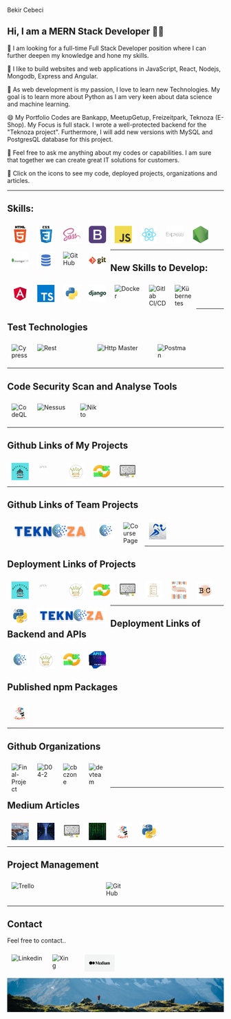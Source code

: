 Bekir Cebeci

## Hi, I am a MERN Stack Developer 👩‍💻

🔭 I am looking for a full-time Full Stack Developer position where I can further deepen my knowledge and hone my skills.

🌱 I like to build websites and web applications in JavaScript, React, Nodejs, Mongodb, Express and Angular.

👯 As web development is my passion, I love to learn new Technologies. My goal is to learn more about Python as I am very keen about data science and machine learning.

😄 My Portfolio Codes are Bankapp, MeetupGetup, Freizeitpark, Teknoza (E-Shop). My Focus is full stack. I wrote a well-protected backend for the "Teknoza project". Furthermore, I will add new versions with MySQL and PostgresQL database for this project.

💬 Feel free to ask me anything about my codes or capabilities. I am sure that together we can create great IT solutions for customers.

🔎 Click on the icons to see my code, deployed projects, organizations and articles.

---

## Skills:

<img align="left" alt="HTML5" width="40px" style="margin:10px;" src="https://raw.githubusercontent.com/github/explore/80688e429a7d4ef2fca1e82350fe8e3517d3494d/topics/html/html.png" />

<img align="left" alt="CSS3" width="40px" style="margin:10px;" src="https://raw.githubusercontent.com/github/explore/80688e429a7d4ef2fca1e82350fe8e3517d3494d/topics/css/css.png" />

<img align="left" alt="Sass" width="40px" style="margin:10px;" src="https://raw.githubusercontent.com/github/explore/80688e429a7d4ef2fca1e82350fe8e3517d3494d/topics/sass/sass.png" />

<img align="left" alt="Bootstrap" width="40px" style="margin:10px;" src="https://raw.githubusercontent.com/github/explore/80688e429a7d4ef2fca1e82350fe8e3517d3494d/topics/bootstrap/bootstrap.png" />

<img align="left" alt="JavaScript" width="40px" style="margin:10px;" src="https://raw.githubusercontent.com/github/explore/80688e429a7d4ef2fca1e82350fe8e3517d3494d/topics/javascript/javascript.png" />

<img align="left" alt="React" width="40px" style="margin:10px;" src="https://raw.githubusercontent.com/github/explore/80688e429a7d4ef2fca1e82350fe8e3517d3494d/topics/react/react.png" />

<img align="left" alt="Express" width="40px" style="margin:10px;" src="https://raw.githubusercontent.com/github/explore/80688e429a7d4ef2fca1e82350fe8e3517d3494d/topics/express/express.png" />

<img align="left" alt="Node.js" width="40px" style="margin:10px;" src="https://raw.githubusercontent.com/github/explore/80688e429a7d4ef2fca1e82350fe8e3517d3494d/topics/nodejs/nodejs.png" />

<img align="left" alt="Mongodb" width="40px" style="margin:10px;" src="https://raw.githubusercontent.com/github/explore/80688e429a7d4ef2fca1e82350fe8e3517d3494d/topics/mongodb/mongodb.png" />

<img align="left" alt="SQL" width="40px" style="margin:10px;" src="https://raw.githubusercontent.com/github/explore/80688e429a7d4ef2fca1e82350fe8e3517d3494d/topics/sql/sql.png" />

<img align="left" alt="GitHub" width="40px" style="margin:10px;" src="https://github.githubassets.com/images/modules/logos_page/GitHub-Mark.png" />

<img align="left" alt="Git" width="40px" style="margin:10px;" src="https://raw.githubusercontent.com/github/explore/80688e429a7d4ef2fca1e82350fe8e3517d3494d/topics/git/git.png" />

<br />
<br />
<br />

---

## New Skills to Develop:

<img align="left" alt="Angular" width="40px" style="margin:10px;"  src="https://raw.githubusercontent.com/github/explore/80688e429a7d4ef2fca1e82350fe8e3517d3494d/topics/angular/angular.png" />

<img align="left" alt="Typescript" width="40px" style="margin:10px;" src="https://raw.githubusercontent.com/github/explore/80688e429a7d4ef2fca1e82350fe8e3517d3494d/topics/typescript/typescript.png" />

<img align="left" alt="Python" width="40px" style="margin:10px;"  src="https://raw.githubusercontent.com/github/explore/80688e429a7d4ef2fca1e82350fe8e3517d3494d/topics/python/python.png" />

<img align="left" alt="Django" width="40px" style="margin:10px;"  src="https://raw.githubusercontent.com/github/explore/80688e429a7d4ef2fca1e82350fe8e3517d3494d/topics/django/django.png" />

<img align="left" alt="Docker" width="60px" style="margin:10px;"  src="https://www.docker.com/wp-content/uploads/2022/03/Moby-logo.png" />

<img align="left" alt="Gitlab CI/CD" width="40px" style="margin:10px;"  src="https://hub.datree.io/img/cicd/3.png" />

<img align="left" alt="Kübernetes" width="40px" style="margin:10px;"  src="https://upload.wikimedia.org/wikipedia/commons/thumb/3/39/Kubernetes_logo_without_workmark.svg/1200px-Kubernetes_logo_without_workmark.svg.png" />

<br />
<br />
<br />

---

## Test Technologies

<img align="left" alt="Cypress" width="40px" style="margin:10px;"  src="https://brandfetch.com/_next/image?url=https%3A%2F%2Fasset.brandfetch.io%2FidIq_kF0rb%2Fidv3zwmSiY.jpeg&w=1920&q=75" />

<img align="left" alt="Rest" width="120px" style="margin:10px;"  src="https://www.softwaretestinghelp.com/wp-content/qa/uploads/2017/04/VREST-Logo.jpg" />

<img align="left" alt="Http Master" width="120px" style="margin:10px;"  src="https://www.softwaretestinghelp.com/wp-content/qa/uploads/2017/04/HttpMaster-Logo.jpg" />

<img align="left" alt="Postman" width="70px" style="margin:10px;"  src="https://mms.businesswire.com/media/20190619005152/en/728506/23/pm-logo-vert%402x-100.jpg" />

<br />
<br />
<br />

---

## Code Security Scan and Analyse Tools

<img align="left" alt="CodeQL" width="40px" style="margin:10px;"  src="https://www.returngis.net/wp-content/uploads/2022/03/CodeQL-logo.png" />

<img align="left" alt="Nessus" width="80px" style="margin:10px;"  src="https://cdn.dribbble.com/users/238042/screenshots/1014644/nessus-logo.png" />

<img align="left" alt="Nikto" width="40px" style="margin:10px;"  src="https://www.kali.org/tools/nikto/images/nikto-logo.svg" />

<br />
<br />
<br />

---

## Github Links of My Projects

[<img align="left" alt="Freizeitpark" width="40px" style="margin:10px;" src="./public/images/matiguland-logo-2.png" />](https://github.com/bekircbc/freizeitpark)

[<img align="left" alt="apexcharts" width="40px" style="margin:10px;margin-right:20px;"  src="./public/images/apex.gif" />](https://github.com/bekircbc/apex-charts)

[<img align="left" alt="meetupgetup" width="40px" style="margin:10px;" src="./public/images/meetupgetup.png" />](https://github.com/bekircbc/meetup-getup-hetzner)

[<img align="left" alt="CBC Bank" width="40px" style="margin:10px;" src="./public/images/cbcbank.png" />](https://github.com/bekircbc/cbcbank-app)

[<img align="left" alt="numeraljs" width="40px" style="margin:10px;" src="./public/images/numeraljs.png" />](https://github.com/bekircbc/numeraljs-navbar-reactvite)

<br />
<br />
<br />

---

## Github Links of Team Projects

[<img align="left" alt="Teknoza" width="180px" style="margin:10px;" src="./public/images/logo-teknoza.png" />](https://github.com/final-project-onlineshop/teknoza)

[<img align="left" alt="backend-teknoza" width="40px" style="margin:10px;" src="./public/images/tknz.png" />](https://github.com/final-project-onlineshop/teknoza/tree/main/backend)

[<img align="left" alt="Course Page" width="40px" style="margin:10px;" src="https://avatars.githubusercontent.com/u/92315585?s=200&v=4" />](https://github.com/D04-2/DCI-Course)

[<img align="left" alt="EAD" width="40px" style="margin:10px;" src="./public/images/EAD.png" />](https://github.com/cbczone/ead-shop)

<br />
<br />
<br />

---

## Deployment Links of Projects

[<img align="left" alt="Freizeitpark" width="40px" style="margin:10px;" src="./public/images/matiguland-logo-2.png" />](https://freizeitpark.vercel.app/ "Matugiland")

[<img align="left" alt="apexcharts" width="40px" style="margin:10px;margin-right:20px;"  src="./public/images/apex.gif" />](https://apexchart-navbar-reactvite.netlify.app/ "Apex Charts")

[<img align="left" alt="meetupgetup" width="40px" style="margin:10px;" src="./public/images/meetupgetup.png" />](https://meetup-getup-hetzner.vercel.app/allmeetups "Meetup Getup")

[<img align="left" alt="CBC Bank" width="40px" style="margin:10px;" src="./public/images/cbcbank.png" />](https://cbcbank-app.vercel.app/ "Cbc Bank")

[<img align="left" alt="numeraljs" width="40px" style="margin:10px;" src="./public/images/numeraljs.png" />](https://numeraljs-navbar-reactvite.vercel.app/ "Numeraljs")

[<img align="left" alt="recoiljs" width="40px" style="margin:10px;" src="./public/images/todocounter.png" />](https://recoiljs-basic.vercel.app/ "Todo & Counter")

[<img align="left" alt="api-library" width="40px" style="margin:10px;" src="./public/images/apilibrary.png" />](https://api-library-frontend-ejs.netlify.app/ "API Library")

[<img align="left" alt="book-club" width="40px" style="margin:10px;" src="./public/images/bookclub.png" />](https://reducer-api-fetch.netlify.app/ "The Online Book Club")

[<img align="left" alt="python-skeleton-flask" width="40px" style="margin:10px;" src="./public/images/python-skeleton.png" />](https://python-skeleton-flask.bscebeci.de/ "The First Python Skeleton Flask Project")

[<img align="left" alt="frontend-teknoza" width="160px" style="margin:10px;" src="./public/images/logo-teknoza.png" />](https://teknoza-frontend.vercel.app/home "Teknoza")

<br />
<br />
<br />

---

## Deployment Links of Backend and APIs

[<img align="left" alt="backend-teknoza" width="40px" style="margin:10px;" src="./public/images/tknz.png" />](https://teknoza-cypress.bscebeci.de/api/products "Teknoza Backend")

[<img align="left" alt="backend-meetupgetup" width="40px" style="margin:10px;" src="./public/images/meetupgetup.png" />](https://meetupgetup.bscebeci.de/api/meetups "Meetup Getup Backend")

[<img align="left" alt="CBC Bank - json server" width="40px" style="margin:10px;" src="./public/images/cbcbank.png" />](https://cbcbank.bscebeci.de/accounts "Cbc Bank Backend - Json Server")

[<img align="left" alt="apis-for-beginner" width="40px" style="margin:10px;" src="./public/images/APIS.png" />](https://apis-for-beginner.bscebeci.de/api/books "APIs for beginner")

<br />
<br />
<br />

## Published npm Packages

[<img align="left" alt="Backend Nodejs" width="40px" style="margin:10px;" src="./public/images/Cebrify.png" />](https://www.npmjs.com/package/cebrify "Cebrify - My First Npm Package")

<br />
<br />
<br />

---

## Github Organizations

[<img align="left" alt="Final-Project" width="40px" style="margin:10px;" src="https://avatars.githubusercontent.com/u/112622793?s=200&v=4" />](https://github.com/final-project-onlineshop "Organizations - final-project-onlineshop")

[<img align="left" alt="D04-2" width="40px" style="margin:10px;" src="https://avatars.githubusercontent.com/u/92315585?s=200&v=4" />](https://github.com/D04-2 "Organizations - D04-2 (DCI Course Org)")

[<img align="left" alt="cbczone" width="40px" style="margin:10px;" src="https://avatars.githubusercontent.com/u/114934589?s=200&v=4" />](https://github.com/cbczone "Organizations - cbczone (Family Org)")

[<img align="left" alt="devteam" width="40px" style="margin:10px;" src="https://avatars.githubusercontent.com/u/105494394?s=200&v=4" />](https://github.com/bc-organization-devteam "Organizations - bc-organization-devteam")

<br />
<br />
<br />

---

## Medium Articles

[<img align="left" alt="Backend Nodejs" width="40px" style="margin:10px;" src="./public/images/artikel1.png" />](https://medium.com/@b.burakcebecii/an-examle-to-write-nodejs-backend-with-bcryptjs-and-jsonwebtoken-1a4b185872d3 "An Example to write Noejs Backend with Bcryptjs and Jsonwebtoken")

[<img align="left" alt="dotenv" width="40px" style="margin:10px;" src="./public/images/artikel2.png" />](https://medium.com/@b.burakcebecii/using-dotenv-and-protecting-your-username-and-passwords-cc20e127c6c5 "Using dotenv and protecting your username and passwords")

[<img align="left" alt="numeraljs" width="40px" style="margin:10px;" src="./public/images/numeraljs.png" />](https://medium.com/@b.burakcebecii/using-numeraljs-eb1800858f91 "Using Numeraljs")

[<img align="left" alt="jsonserver" width="40px" style="margin:10px;" src="./public/images/article4.png" />](https://medium.com/@b.burakcebecii/a-simple-backend-example-with-jsonserver-6cca7f64026b "A Simple Backend Example with Jsonserver")

[<img align="left" alt="Cebrify" width="40px" style="margin:10px;" src="./public/images/Cebrify.png" />](https://medium.com/@b.burakcebecii/cebrify-a-npm-package-79b374527a37 "Cebrify - A Npm Package")

[<img align="left" alt="Python Skeleton Flask Project" width="40px" style="margin:10px;" src="./public/images/python-skeleton.png" />](https://medium.com/@b.burakcebecii/creating-a-basic-python-skeleton-flask-project-7903b248c1f4 "Creating a Basic Python Skeleton Flask Project")

<br />
<br />
<br />

---

## Project Management

[<img align="left" alt="Trello" width="200px" style="margin:10px;"  src="https://upload.wikimedia.org/wikipedia/commons/thumb/7/7a/Trello-logo-blue.svg/2560px-Trello-logo-blue.svg.png" />](https://github.com/D04-2/DCI-Course "Trello - DCI Course Organization")

[<img align="left" alt="GitHub" width="40px" style="margin:10px;" src="https://github.githubassets.com/images/modules/logos_page/GitHub-Mark.png" />](https://github.com/orgs/final-project-onlineshop/projects/2/views/5 "Github - Final Project Onlineshop")

<br />
<br />
<br />

---

## Contact

Feel free to contact..

[<img align="left" alt="Linkedin" width="75px" style="margin:10px;" src="https://qph.cf2.quoracdn.net/main-qimg-aebe52c5836835593474dc349266566c" />](https://www.linkedin.com/in/bekir-cebeci-a16a571a3/ "My Linkedin")

[<img align="left" alt="Xing" width="40px" style="margin:10px;" src="https://logosandtypes.com/wp-content/uploads/2020/08/xing.png" />](https://www.xing.com/profile/Bekir_Cebeci3/cv "My Xing")

[<img align="left" alt="Medium" width="70px" style="margin-top:10px;margin-left:25px;" src="./public/images/medium.png" />](https://medium.com/@b.burakcebecii "My Medium")

<br/>
<br/>
<br/>

![logo](./public/images/footer.png "I am a father 😉 a husband 😍 a gamer 🎮 a runner 🏃‍♂️ a cat lover 🐈‍⬛ with a big sense of humor ☕. Always willing to learn and open to innovations 🌏. Excited about working on ambitious projects 🎗with positive people. For more info, feel free to contact me🍀🎶🍀")
